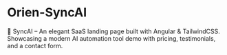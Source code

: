 # Orien-SyncAI
🚀 SyncAI – An elegant SaaS landing page built with Angular &amp; TailwindCSS. Showcasing a modern AI automation tool demo with pricing, testimonials, and a contact form.
